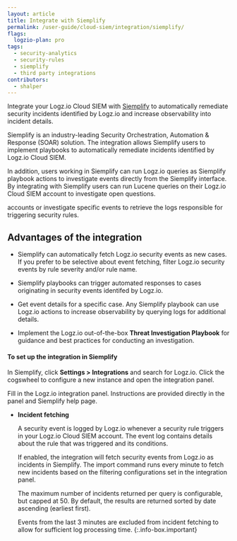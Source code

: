 ```yaml
---
layout: article
title: Integrate with Siemplify
permalink: /user-guide/cloud-siem/integration/siemplify/
flags:
  logzio-plan: pro
tags:
  - security-analytics
  - security-rules
  - siemplify
  - third party integrations
contributors:
  - shalper
---
```


Integrate your Logz.io Cloud SIEM with [Siemplify](https://www.siemplify.co/) to automatically remediate security incidents identified by Logz.io and increase observability into incident details. 

Siemplify is an industry-leading Security Orchestration, Automation & Response (SOAR) solution. The integration allows Siemplify users to implement playbooks to automatically remediate incidents identified by Logz.io Cloud SIEM.

In addition, users working in Siemplify can run Logz.io queries as Siemplify playbook actions to investigate events directly from the Siemplify interface. By integrating with Siemplify users can run Lucene queries on their Logz.io Cloud SIEM account to investigate open questions.

accounts or investigate specific events to retrieve the logs responsible for triggering security rules.

## Advantages of the integration

* Siemplify can automatically fetch Logz.io security events as new cases.
  If you prefer to be selective about event fetching, filter Logz.io security events by rule severity and/or rule name.

* Siemplify playbooks can trigger automated responses to cases originating in security events identifed by Logz.io.

* Get event details for a specific case. Any Siemplify playbook can use Logz.io actions to increase observability by querying logs for additional details.

* Implement the Logz.io out-of-the-box **Threat Investigation Playbook** for guidance and best practices for conducting an investigation.

#### To set up the integration in Siemplify

In Siemplify, click **Settings > Integrations** and search for Logz.io. Click the cogswheel to configure a new instance and open the integration panel.

Fill in the Logz.io integration panel. Instructions are provided directly in the panel and Siemplify help page.



* **Incident fetching**

  A security event is logged by Logz.io whenever a security rule triggers in your Logz.io Cloud SIEM account. The event log contains details about the rule that was triggered and its conditions.

  If enabled, the integration will fetch security events from Logz.io as incidents in Siemplify. The import command runs every minute to fetch new incidents based on the filtering configurations set in the integration panel.

  The maximum number of incidents returned per query is configurable, but capped at 50. By default, the results are returned sorted by date ascending (earliest first).

  Events from the last 3 minutes are excluded from incident fetching to allow for sufficient log processing time.
  {:.info-box.important}


